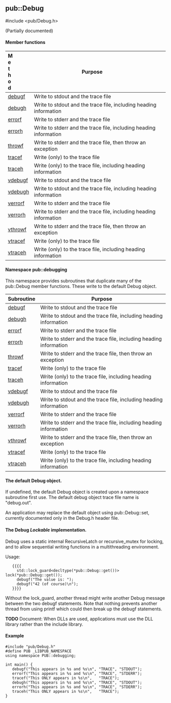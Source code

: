 <!-- -------------------------------------------------------------------------
//
//       Copyright (c) 2023 Frank Eskesen.
//
//       This file is free content, distributed under the MIT license.
//       (See accompanying file LICENSE.MIT or the original contained
//       within https://opensource.org/licenses/MIT)
//
//----------------------------------------------------------------------------
//
// Title-
//       ~/doc/cpp/Debug.md
//
// Purpose-
//       Debug.h reference manual
//
// Last change date-
//       2023/07/28
//
-------------------------------------------------------------------------- -->
## pub::Debug
\#include <pub/Debug.h>

(Partially documented)

#### Member functions

| <div style="width:10%">Method</div> | <div style="width:90%">Purpose<div> |
|--------|---------|
| [debugf](./pub_debug.md) | Write to stdout and the trace file |
| [debugh](./pub_debug.md) | Write to stdout and the trace file, including heading information |
| [errorf](./pub_debug.md) | Write to stderr and the trace file |
| [errorh](./pub_debug.md) | Write to stderr and the trace file, including heading information |
| [throwf](./pub_debug.md) | Write to stderr and the trace file, then throw an exception |
| [tracef](./pub_debug.md) | Write (only) to the trace file |
| [traceh](./pub_debug.md) | Write (only) to the trace file, including heading information |
| [vdebugf](./pub_debug.md) | Write to stdout and the trace file |
| [vdebugh](./pub_debug.md) | Write to stdout and the trace file, including heading information |
| [verrorf](./pub_debug.md) | Write to stderr and the trace file |
| [verrorh](./pub_debug.md) | Write to stderr and the trace file, including heading information |
| [vthrowf](./pub_debug.md) | Write to stderr and the trace file, then throw an exception |
| [vtracef](./pub_debug.md) | Write (only) to the trace file |
| [vtraceh](./pub_debug.md) | Write (only) to the trace file, including heading information |

#### Namespace pub::debugging
This namespace provides subroutines that duplicate many of the pub::Debug
member functions.
These write to the default Debug object.

| Subroutine | Purpose |
|------------|---------|
| [debugf](./pub_debug.md) | Write to stdout and the trace file |
| [debugh](./pub_debug.md) | Write to stdout and the trace file, including heading information |
| [errorf](./pub_debug.md) | Write to stderr and the trace file |
| [errorh](./pub_debug.md) | Write to stderr and the trace file, including heading information |
| [throwf](./pub_debug.md) | Write to stderr and the trace file, then throw an exception |
| [tracef](./pub_debug.md) | Write (only) to the trace file |
| [traceh](./pub_debug.md) | Write (only) to the trace file, including heading information |
| [vdebugf](./pub_debug.md) | Write to stdout and the trace file |
| [vdebugh](./pub_debug.md) | Write to stdout and the trace file, including heading information |
| [verrorf](./pub_debug.md) | Write to stderr and the trace file |
| [verrorh](./pub_debug.md) | Write to stderr and the trace file, including heading information |
| [vthrowf](./pub_debug.md) | Write to stderr and the trace file, then throw an exception |
| [vtracef](./pub_debug.md) | Write (only) to the trace file |
| [vtraceh](./pub_debug.md) | Write (only) to the trace file, including heading information |

#### The default Debug object.
If undefined, the default Debug object is created upon a namespace subroutine
first use. The default debug object trace file name is "debug.out".

An application may replace the default object using pub::Debug::set, currently
documented only in the Debug.h header file.

#### The Debug *Lockable* implementation.

Debug uses a static internal RecursiveLatch or recursive_mutex for locking,
and to allow sequential writing functions in a multithreading environment.

Usage:
```
   {{{{
     std::lock_guard<decltype(*pub::Debug::get())> lock(*pub::Debug::get());
     debugf("The value is: ");
     debugf("42 (of course)\n");
   }}}}
```

Without the lock_guard, another thread might write another Debug message
between the two debugf statements.
Note that nothing prevents another thread from using printf which could then
break up the debugf statements.

__TODO__ Document: When DLLs are used, applications must use the DLL library
rather than the include library.

#### Example
```
#include "pub/Debug.h"
#define PUB _LIBPUB_NAMESPACE
using namespace PUB::debugging;

int main() {
   debugf("This appears in %s and %s\n", "TRACE", "STDOUT");
   errorf("This appears in %s and %s\n", "TRACE", "STDERR");
   tracef("This ONLY appears in %s\n",   "TRACE");
   debugh("This appears in %s and %s\n", "TRACE", "STDOUT");
   errorh("This appears in %s and %s\n", "TRACE", "STDERR");
   traceh("This ONLY appears in %s\n",   "TRACE");
}
```
